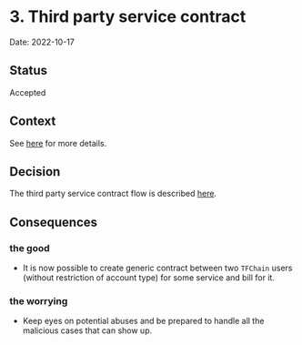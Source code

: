 # 3. Third party service contract

Date: 2022-10-17

## Status

Accepted

## Context

See [here](https://github.com/threefoldtech/tfchain/issues/445) for more details.

## Decision

The third party service contract flow is described [here](../../substrate-node/pallets/pallet-smart-contract/third-party_service_contract.md#flow).

## Consequences

### the good

- It is now possible to create generic contract between two `TFChain` users (without restriction of account type) for some service and bill for it.

### the worrying

- Keep eyes on potential abuses and be prepared to handle all the malicious cases that can show up.